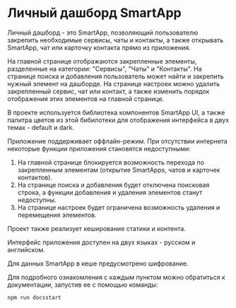 # Личный дашборд SmartApp

Личный дашборд - это SmartApp, позволяющий пользователю закрепить необходимые сервисы, чаты и контакты, а также открывать SmartApp, чат или карточку контакта прямо из приложения.

На главной странице отображаются закрепленные элементы, разделенные на категории: "Сервисы", "Чаты" и "Контакты". На странице поиска и добавления пользователь может найти и закрепить нужный элемент на дашборде. На странице настроек можно удалить закрепленный сервис, чат или контакт, а также изменить порядок отображения этих элементов на главной странице.

В проекте используется библиотека компонентов SmartApp UI, а также палитра цветов из этой бибилотеки для отображения интерфейса в двух темах - default и dark.

Приложение поддерживает оффлайн-режим. При отсутствии интернета некоторые функции приложения становятся недоступными:
1. На главной странице блокируется возможность перехода по закрепленным элементам (открытие SmartApps, чатов и карточек контактов). 
2. На странице поиска и добавления будет отключена поисковая строка, а функции добавления и удаления элементов станут недоступны. 
3. На странице настроек будет ограничена возможность удаления и перемещения элементов.

Проект также реализует кеширование статики и контента.

Интерфейс приложения доступен на двух языках - русском и английском.

Для данных SmartApp в кеше предусмотрено шифрование.

Для подробного ознакомления с каждым пунктом можно обратиться к документации, запустив ее с помощью команды:
```
npm run docsstart
```